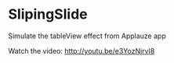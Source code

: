 SlipingSlide
============

Simulate the tableView effect from Applauze app

Watch the video: http://youtu.be/e3YozNjrvl8
